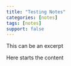 ```yaml
---
title: "Testing Notes"
categories: [notes]
tags: [notes]
support: false
---
```



This can be an excerpt

Here starts the content
